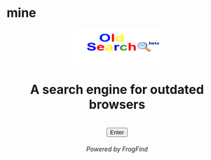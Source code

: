 # mine
<link rel="SHORTCUT ICON"
href="images/Oldsearchfavicon.ico">
<html>
<body>
<center>
      <a href="http://github.oldsearch.rf.gd/">
      <img src="images/oldsearchlogo.png" alt="OldSearch(beta)" width="200" height="80"></a>
<br>
<p>
<h1>A search engine for outdated browsers</h1>
</p>
<br>
<a href="http://github.oldsearch.rf.gd/"><button>Enter</button></a>
<p><h6>Powered by FrogFind</h6></p>
</center>
</body>
</html>
